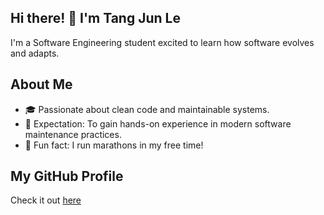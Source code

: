 ## Hi there! 👋 I'm Tang Jun Le 
I'm a Software Engineering student excited to learn how software evolves and adapts.  

## About Me  
- 🎓 Passionate about clean code and maintainable systems.  
- 🎯 Expectation: To gain hands-on experience in modern software maintenance practices.  
- 🏃 Fun fact: I run marathons in my free time!  

## My GitHub Profile  
Check it out [here](https://github.com/junle0601)

